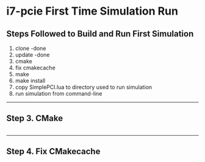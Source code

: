 # i7-pcie First Time Simulation Run

## Steps Followed to Build and Run First Simulation
1. clone           -done
2. update          -done
3. cmake
4. fix cmakecache
5. make
6. make install
7. copy SimplePCI.lua to directory used to run simulation
8. run simulation from command-line

----
## Step 3. CMake
```

```
----
## Step 4. Fix CMakecache
```

```